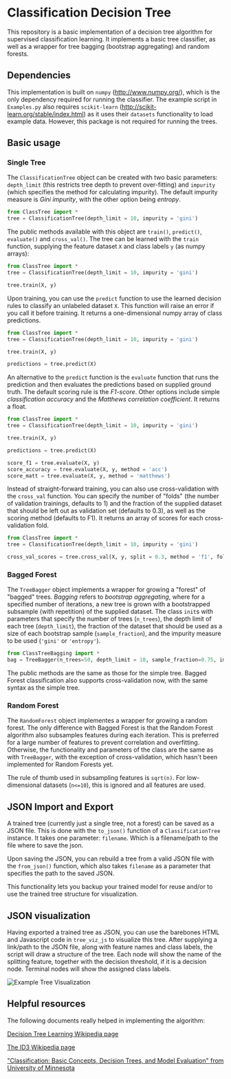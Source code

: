 # Classification Decision Tree

This repository is a basic implementation of a decision tree algorithm for supervised classification learning. It implements a basic tree classifier, as well as a wrapper for tree bagging (bootstrap aggregating) and random forests.

## Dependencies

This implementation is built on `numpy` (<http://www.numpy.org/>), which is the only dependency required for running the classifier. The example script in `Examples.py` also requires `scikit-learn` (<http://scikit-learn.org/stable/index.html>) as it uses their `datasets` functionality to load example data. However, this package is not required for running the trees.

## Basic usage

### Single Tree

The `ClassificationTree` object can be created with two basic parameters: `depth_limit` (this restricts tree depth to prevent over-fitting) and `impurity` (which specifies the method for calculating impurity). The default impurity measure is _Gini impurity_, with the other option being _entropy_.

```python
from ClassTree import *
tree = ClassificationTree(depth_limit = 10, impurity = 'gini')
```

The public methods available with this object are `train()`, `predict()`, `evaluate()` and `cross_val()`. The tree can be learned with the `train` function, supplying the feature dataset `X` and class labels `y` (as numpy arrays):

```python
from ClassTree import *
tree = ClassificationTree(depth_limit = 10, impurity = 'gini')

tree.train(X, y)
```

Upon training, you can use the `predict` function to use the learned decision rules to classify an unlabeled dataset `X`. This function will raise an error if you call it before training. It returns a one-dimensional numpy array of class predictions.

```python
from ClassTree import *
tree = ClassificationTree(depth_limit = 10, impurity = 'gini')

tree.train(X, y)

predictions = tree.predict(X)
```

An alternative to the `predict` function is the `evaluate` function that runs the prediction and then evaluates the predictions based on supplied ground truth. The default scoring rule is the _F1-score_. Other options include simple _classification accuracy_ and the _Matthews correlation coefficient_. It returns a float.

```python
from ClassTree import *
tree = ClassificationTree(depth_limit = 10, impurity = 'gini')

tree.train(X, y)

predictions = tree.predict(X)

score_f1 = tree.evaluate(X, y)
score_accuracy = tree.evaluate(X, y, method = 'acc')
score_matt = tree.evaluate(X, y, method = 'matthews')
```

Instead of straight-forward training, you can also use cross-validation with the `cross_val` function. You can specify the number of "folds" (the number of validation trainings, defaults to 1) and the fraction of the supplied dataset that should be left out as validation set (defaults to 0.3), as well as the scoring method (defaults to F1). It returns an array of scores for each cross-validation fold.

```python
from ClassTree import *
tree = ClassificationTree(depth_limit = 10, impurity = 'gini')

cross_val_scores = tree.cross_val(X, y, split = 0.3, method = 'f1', folds = 5)
```

### Bagged Forest

The `TreeBagger` object implements a wrapper for growing a "forest" of "bagged" trees. _Bagging_ refers to _bootstrap aggregating_, where for a specified number of iterations, a new tree is grown with a bootstrapped subsample (with repetition) of the supplied dataset. The class `init`s with parameters that specify the number of trees (`n_trees`), the depth limit of each tree (`depth_limit`), the fraction of the dataset that should be used as a size of each bootstrap sample (`sample_fraction`), and the impurity measure to be used (`'gini'` or `'entropy'`).

```python
from ClassTreeBagging import *
bag = TreeBagger(n_trees=50, depth_limit = 10, sample_fraction=0.75, impurity = 'gini')
```

The public methods are the same as those for the simple tree. Bagged Forest classification also supports cross-validation now, with the same syntax as the simple tree.

### Random Forest

The `RandomForest` object implementes a wrapper for growing a random forest. The only difference with Bagged Forest is that the Random Forest algorithm also subsamples features during each iteration. This is preferred for a large number of features to prevent correlation and overfitting. Otherwise, the functionality and parameters of the class are the same as with `TreeBagger`, with the exception of cross-validation, which hasn't been implemented for Random Forests yet. 

The rule of thumb used in subsampling features is `sqrt(n)`. For low-dimensional datasets (`n<=10`), this is ignored and all features are used.

## JSON Import and Export

A trained tree (currently just a single tree, not a forest) can be saved as a JSON file. This is done with the `to_json()` function of a `ClassificationTree` instance. It takes one parameter: `filename`. Which is a filename/path to the file where to save the json.

Upon saving the JSON, you can rebuild a tree from a valid JSON file with the `from_json()` function, which also takes `filename` as a parameter that specifies the path to the saved JSON.

This functionality lets you backup your trained model for reuse and/or to use the trained tree structure for visualization.

## JSON visualization

Having exported a trained tree as JSON, you can use the barebones HTML and Javascript code in `tree_viz_js` to visualize this tree. After supplying a link/path to the JSON file, along with feature names and class labels, the script will draw a structure of the tree. Each node will show the name of the splitting feature, together with the decision threshold, if it is a decision node. Terminal nodes will show the assigned class labels.

![Example Tree Visualization](https://www.dropbox.com/s/id9f9vh3jbw6ilz/Screenshot%202015-11-13%2010.06.56.png?dl=0)

## Helpful resources

The following documents really helped in implementing the algorithm:

[Decision Tree Learning Wikipedia page](https://en.wikipedia.org/wiki/Decision_tree_learning)

[The ID3 Wikipedia page](https://en.wikipedia.org/wiki/ID3_algorithm)

["Classification: Basic Concepts, Decision Trees, and Model Evaluation" from University of Minnesota](http://www-users.cs.umn.edu/~kumar/dmbook/ch4.pdf)


